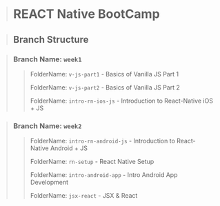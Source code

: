 > # REACT Native BootCamp

> ## Branch Structure

> ### Branch Name: `week1`
>> FolderName: `v-js-part1` - Basics of Vanilla JS Part 1
>>
>> FolderName: `v-js-part2` - Basics of Vanilla JS Part 2
>>
>> FolderName: `intro-rn-ios-js` - Introduction to React-Native iOS + JS

> ### Branch Name: `week2`
>> FolderName: `intro-rn-android-js` - Introduction to React-Native Android + JS
>>
>> FolderName: `rn-setup` - React Native Setup
>>
>> FolderName: `intro-android-app` - Intro Android App Development
>>
>> FolderName: `jsx-react` - JSX & React